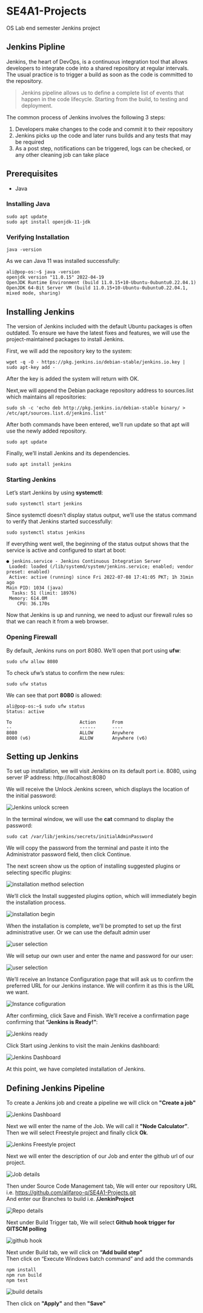 # SE4A1-Projects
OS Lab end semester Jenkins project

## Jenkins Pipline

Jenkins, the heart of DevOps, is a continuous integration tool that allows developers to integrate code into a shared repository at regular intervals. 
The usual practice is to trigger a build as soon as the code is committed to the repository.
> Jenkins pipeline allows us to define a complete list of events that happen in the code lifecycle. Starting from the build, to testing and deployment. 


The common process of Jenkins involves the following 3 steps:

1. Developers make changes to the code and commit it to their repository
2. Jenkins picks up the code and later runs builds and any tests that may be required
3. As a post step, notifications can be triggered, logs can be checked, or any other cleaning job can take place

## Prerequisites

- Java


### Installing Java

    sudo apt update
    sudo apt install openjdk-11-jdk
    
### Verifying Installation

    java -version

As we can Java 11 was installed successfully: 

    ali@pop-os:~$ java -version
    openjdk version "11.0.15" 2022-04-19
    OpenJDK Runtime Environment (build 11.0.15+10-Ubuntu-0ubuntu0.22.04.1)
    OpenJDK 64-Bit Server VM (build 11.0.15+10-Ubuntu-0ubuntu0.22.04.1, mixed mode, sharing)

    
## Installing Jenkins

The version of Jenkins included with the default Ubuntu packages is often outdated. To ensure we have the latest fixes and features, we will use the project-maintained packages to install Jenkins.

First, we will add the repository key to the system:

    wget -q -O - https://pkg.jenkins.io/debian-stable/jenkins.io.key | sudo apt-key add -

After the key is added the system will return with OK.

Next,we will append the Debian package repository address to sources.list which maintains all repositories:

    sudo sh -c 'echo deb http://pkg.jenkins.io/debian-stable binary/ > /etc/apt/sources.list.d/jenkins.list'
    
After both commands have been entered, we’ll run update so that apt will use the newly added repository.

    sudo apt update

Finally, we’ll install Jenkins and its dependencies.

    sudo apt install jenkins
    
### Starting Jenkins

Let’s start Jenkins by using **systemctl**:

    sudo systemctl start jenkins

Since systemctl doesn’t display status output, we’ll use the status command to verify that Jenkins started successfully:

    sudo systemctl status jenkins

If everything went well, the beginning of the status output shows that the service is active and configured to start at boot:

    ● jenkins.service - Jenkins Continuous Integration Server
     Loaded: loaded (/lib/systemd/system/jenkins.service; enabled; vendor preset: enabled)
     Active: active (running) since Fri 2022-07-08 17:41:05 PKT; 1h 31min ago
    Main PID: 1034 (java)
      Tasks: 51 (limit: 18976)
     Memory: 614.0M
        CPU: 36.170s

Now that Jenkins is up and running, we need to adjust our firewall rules so that we can reach it from a web browser.

### Opening Firewall

By default, Jenkins runs on port 8080. We’ll open that port using **ufw**:

    sudo ufw allow 8080
    
To check ufw’s status to confirm the new rules:

    sudo ufw status
    
We can see that port **8080** is allowed:

    ali@pop-os:~$ sudo ufw status
    Status: active

    To                         Action      From
    --                         ------      ----
    8080                       ALLOW       Anywhere                  
    8080 (v6)                  ALLOW       Anywhere (v6)            


## Setting up Jenkins


To set up  installation, we will visit Jenkins on its default port i.e. 8080, using server IP address: http://localhost:8080

We will receive the Unlock Jenkins screen, which displays the location of the initial password:

![Jenkins unlock screen](/steps/11.png)

In the terminal window, we will use the **cat** command to display the password:

    sudo cat /var/lib/jenkins/secrets/initialAdminPassword
    
We will copy the password from the terminal and paste it into the Administrator password field, then click Continue.

The next screen show us the option of installing suggested plugins or selecting specific plugins:

![installation method selection](/steps/13.png)

We’ll click the Install suggested plugins option, which will immediately begin the installation process.

![installation begin](/steps/14.png)

When the installation is complete, we'll be prompted to set up the first administrative user. Or we can use the default admin user

![user selection](/steps/15.png)

We will setup our own user and enter the name and password for our user:

![user selection](/steps/16.png)

We’ll receive an Instance Configuration page that will ask us to confirm the preferred URL for our Jenkins instance. We will confirm it as this is the URL we want.

![Instance cofiguration](/steps/17.png)

After confirming, click Save and Finish. We’ll receive a confirmation page confirming that **“Jenkins is Ready!”**:

![Jenkins ready](/steps/18.png)

Click Start using Jenkins to visit the main Jenkins dashboard:

![Jenkins Dashboard](/steps/19.png)

At this point, we have completed installation of Jenkins.


## Defining Jenkins Pipeline


To create a Jenkins job and create a pipeline we will click on **"Create a job"**

![Jenkins Dashboard](/steps/21.png)

Next we will enter the name of the Job. We will call it **"Node Calculator”**. 
Then we will select Freestyle project and finally click **Ok**.

![Jenkins Freestyle project](/steps/22.png)

Next we will enter the description of our Job and enter the github url of our project.

![Job details](/steps/24.png)

Then under Source Code Management tab, We will enter our repository URL i.e. https://github.com/alifaroo-q/SE4A1-Projects.git <br>
And enter our Branches to build i.e. **/JenkinProject**

![Repo details](/steps/25.png)

Next under Build Trigger tab, We will select **Github hook trigger for GITSCM polling**

![github hook](/steps/26.png)

Next under Build tab, we will click on **“Add build step”** <br>
Then click on “Execute Windows batch command” and add the commands

    npm install
    npm run build
    npm test

![build details](/steps/27.png)

Then click on **"Apply"** and then **"Save"**














